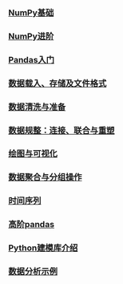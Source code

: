 
### [NumPy基础](ch01.md)
### [NumPy进阶](ch10.md)
### [Pandas入门](ch02.md)
### [数据载入、存储及文件格式](ch03.md)
### [数据清洗与准备](ch04.md)
### [数据规整：连接、联合与重塑](ch05.md)
### [绘图与可视化](ch06.md)
### [数据聚合与分组操作](ch07.md)
### [时间序列](ch08.md)
### [高阶pandas](ch09.md)
### [Python建模库介绍](ch11.md)
### [数据分析示例](ch12.md)

